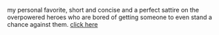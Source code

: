 my personal favorite, short and concise and a perfect sattire on the overpowered heroes who are bored of getting someone to even stand a chance against them. [click here](https://www.google.com/search?q=one+punch+man)